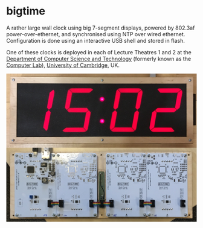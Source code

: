 # bigtime
A rather large wall clock using big 7-segment displays, powered by 802.3af
power-over-ethernet, and synchronised using NTP over wired ethernet.
Configuration is done using an interactive USB shell and stored in flash.

One of these clocks is deployed in each of Lecture Theatres 1 and 2 at the
[Department of Computer Science and Technology](https://www.cst.cam.ac.uk/)
(formerly known as the [Computer Lab](https://www.cl.cam.ac.uk/)), [University
of Cambridge](https://www.cam.ac.uk/), UK.

![Photos of the front and back of the clock](bigtime.png)

